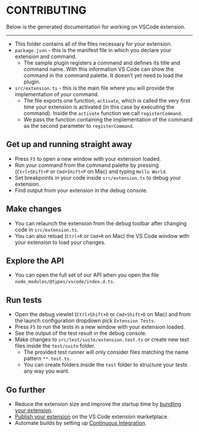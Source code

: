 # CONTRIBUTING

Below is the generated documentation for working on VSCode extension.

---

- This folder contains all of the files necessary for your extension.
- `package.json` - this is the manifest file in which you declare your extension and command.
  - The sample plugin registers a command and defines its title and command name. With this information VS Code can show the command in the command palette. It doesn’t yet need to load the plugin.
- `src/extension.ts` - this is the main file where you will provide the implementation of your command.
  - The file exports one function, `activate`, which is called the very first time your extension is activated (in this case by executing the command). Inside the `activate` function we call `registerCommand`.
  - We pass the function containing the implementation of the command as the second parameter to `registerCommand`.

## Get up and running straight away

- Press `F5` to open a new window with your extension loaded.
- Run your command from the command palette by pressing (`Ctrl+Shift+P` or `Cmd+Shift+P` on Mac) and typing `Hello World`.
- Set breakpoints in your code inside `src/extension.ts` to debug your extension.
- Find output from your extension in the debug console.

## Make changes

- You can relaunch the extension from the debug toolbar after changing code in `src/extension.ts`.
- You can also reload (`Ctrl+R` or `Cmd+R` on Mac) the VS Code window with your extension to load your changes.

## Explore the API

- You can open the full set of our API when you open the file `node_modules/@types/vscode/index.d.ts`.

## Run tests

- Open the debug viewlet (`Ctrl+Shift+D` or `Cmd+Shift+D` on Mac) and from the launch configuration dropdown pick `Extension Tests`.
- Press `F5` to run the tests in a new window with your extension loaded.
- See the output of the test result in the debug console.
- Make changes to `src/test/suite/extension.test.ts` or create new test files inside the `test/suite` folder.
  - The provided test runner will only consider files matching the name pattern `**.test.ts`.
  - You can create folders inside the `test` folder to structure your tests any way you want.

## Go further

- Reduce the extension size and improve the startup time by [bundling your extension](https://code.visualstudio.com/api/working-with-extensions/bundling-extension).
- [Publish your extension](https://code.visualstudio.com/api/working-with-extensions/publishing-extension) on the VS Code extension marketplace.
- Automate builds by setting up [Continuous Integration](https://code.visualstudio.com/api/working-with-extensions/continuous-integration).
